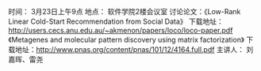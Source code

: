 时间： 3月23日上午9点
地点： 软件学院2楼会议室
讨论论文：《Low-Rank Linear Cold-Start Recommendation from Social Data》
         下载地址：http://users.cecs.anu.edu.au/~akmenon/papers/loco/loco-paper.pdf
         《Metagenes and molecular pattern discovery using matrix factorization》 
         下载地址：http://www.pnas.org/content/pnas/101/12/4164.full.pdf
主讲人： 刘嘉晖、雷尧
